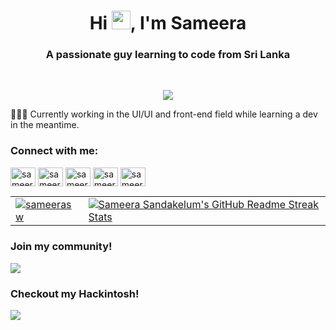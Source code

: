 <h1 align="center">Hi <img src="https://media.giphy.com/media/hvRJCLFzcasrR4ia7z/giphy.gif" width="30px"/>, I'm Sameera</h1>
<h3 align="center">A passionate guy learning to code from Sri Lanka</h3> <br>
<div align=center> 

  </div>

<p align="center">
  <a href="https://skillicons.dev">
    <img src="https://skillicons.dev/icons?i=github,gitlab,py,java,androidstudio,kotlin,html,css,js,ts,react,bootstrap,vscode,idea,ps,ai,figma,xd,linux,md&theme=light&perline=10" />
  </a>
</p>



👨🏻‍💻 Currently working in the UI/UI and front-end field while learning a dev in the meantime. 

<h3 align="left">Connect with me:</h3>
<p align="left">
<a href="https://twitter.com/sameera_s_w" target="blank"><img align="center" src="https://raw.githubusercontent.com/rahuldkjain/github-profile-readme-generator/master/src/images/icons/Social/twitter.svg" alt="sameera_s_w" height="30" width="40" /></a>
<a href="https://linkedin.com/in/sameerasw" target="blank"><img align="center" src="https://raw.githubusercontent.com/rahuldkjain/github-profile-readme-generator/master/src/images/icons/Social/linked-in-alt.svg" alt="sameerasw" height="30" width="40" /></a>
<a href="https://fb.com/sameerasw" target="blank"><img align="center" src="https://raw.githubusercontent.com/rahuldkjain/github-profile-readme-generator/master/src/images/icons/Social/facebook.svg" alt="sameerasw" height="30" width="40" /></a>
<a href="https://instagram.com/sameera_s_w" target="blank"><img align="center" src="https://raw.githubusercontent.com/rahuldkjain/github-profile-readme-generator/master/src/images/icons/Social/instagram.svg" alt="sameera_s_w" height="30" width="40" /></a>
<a href="https://www.youtube.com/c/sameerasw" target="blank"><img align="center" src="https://raw.githubusercontent.com/rahuldkjain/github-profile-readme-generator/master/src/images/icons/Social/youtube.svg" alt="sameerasw" height="30" width="40" /></a>
</p>

<table align="center">
<tr>
  <td>
<a href="https://sameerasw.netlify.app" target="blank"><img align="center" src="https://github-readme-stats.vercel.app/api?username=sameerasw&show_icons=true&count_private=true&theme=tokyonight" alt="sameerasw"/></a>
  </td>
  <td>
<a href="https://git.io/streak-stats"> <img src="http://github-readme-streak-stats.herokuapp.com?user=sameerasw&hide_border=true&background=7777ff&currStreakLabel=ffffff&date_format=j%20M%5B%20Y%5D" alt="Sameera Sandakelum's GitHub Readme Streak Stats" /> </a>
  </td>
<tr>
</table>

<h3>Join my community!</h3>
<a href="https://t.me/tidwib"><img src="https://github.com/sameerasw/sameerasw/assets/68902530/5c267437-9469-4cf6-a61f-440643bef877")></a>

<h3>Checkout my Hackintosh!</h3>
<a href="https://github.com/sameerasw/Nitro5-2018_AN515-52_OpenCore"><img src="https://github.com/sameerasw/Nitro5-2018_AN515-52_OpenCore/assets/68902530/c68c9a17-360e-4220-8952-0997bcd89047")></a>

